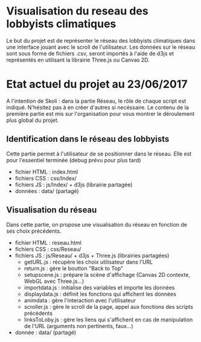 # Visualisation du reseau des lobbyists climatiques

Le but du projet est de représenter le réseau des lobbyists climatiques dans une interface jouant avec le scroll de l'utilisateur. Les données sur le réseau sont sous forme de fichiers .csv, seront importés à l'aide de d3js et représentés en utilisant la librairie Three.js ou Canvas 2D. 

# Etat actuel du projet au 23/06/2017

A l'intention de Skoli : dans la partie Réseau, le rôle de chaque script est indiqué. N'hésitez pas à en créer d'autres si necéssaire. Le contenu de la première partie est mis sur l'organisation pour vous montrer le déroulement plus global du projet. 

## Identification dans le réseau des lobbyists

Cette partie permet à l'utilisateur de se positionner dans le réseau. Elle est pour l'essentiel terminée (debug prévu pour plus tard)
* fichier HTML : index.html
* fichiers CSS : css/Index/
* fichiers JS : js/Index/ + d3js (librairie partagée)
* données : data/  (partagé)

## Visualisation du réseau

Dans cette partie, on propose une visualisation du réseau en fonction de ses choix précédents. 
* fichier HTML : reseau.html
* fichiers CSS : css/Reseau/
* fichiers JS : js/Reseau/ + d3js + Three.js (librairies partagées)
	* getURL.js : récupère les choix utilisateur dans l'URL
	* return.js : gère le boutton "Back to Top"
	* setupscene.js : prépare la scène d'affichage (Canvas 2D contexte, WebGL avec Three.js...)
	* importdata.js : initialise des variables et importe les données
	* displaydata.js : définit les fonctions qui affichent les données
	* animdata : gère l'interaction avec l'utilisateur
	* scroller.js : gère le scroll de la page, appel aux fonctions des scripts précédents
	* linksToLoby.js : gère les liens qui s'affichent en cas de manipulation de l'URL (arguments non pertinents, faux...)
* donnée : data/ (partagé)